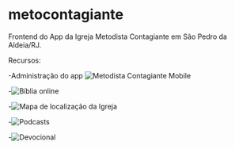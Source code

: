 # metocontagiante
Frontend do App da Igreja Metodista Contagiante em São Pedro da Aldeia/RJ.

Recursos:

  -Administração do app ![Metodista Contagiante Mobile](https://github.com/AndreLuiz-JS/metocontagiante-mobile)

  -![Bíblia online](https://metocontagiante-1588597834605.web.app/bible)

  -![Mapa de localização da Igreja](https://metocontagiante-1588597834605.web.app/maps)

  -![Podcasts](https://metocontagiante-1588597834605.web.app/podcast)

  -![Devocional](https://metocontagiante-1588597834605.web.app/devotional)

